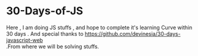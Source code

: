 # 30-Days-of-JS
Here , I am doing JS stuffs , and hope to complete it's learning Curve within 30 days .
And special thanks to [https://github.com/devinesia/30-days-javascript-web ](_Devinesia_)  
.From where we will be solving stuffs.

